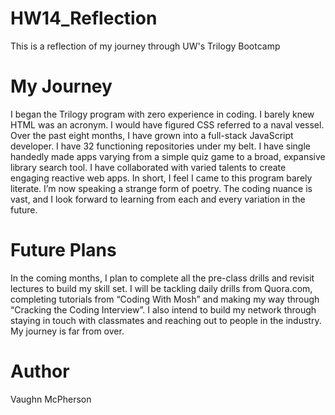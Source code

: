 # HW14_Reflection




This is a reflection of my journey through UW's Trilogy Bootcamp

# My Journey

I began the Trilogy program with zero experience in coding. I barely knew HTML was an acronym. I would have figured CSS referred to a naval vessel. Over the past eight months, I have grown into a full-stack JavaScript developer. I have 32 functioning repositories under my belt. I have single handedly made apps varying from a simple quiz game to a broad, expansive library search tool. I have collaborated with varied talents to create engaging reactive web apps. In short, I feel I came to this program barely literate. I’m now speaking a strange form of poetry. The coding nuance is vast, and I look forward to learning from each and every variation in the future. 

# Future Plans

In the coming months, I plan to complete all the pre-class drills and revisit lectures to build my skill set. I will be tackling daily drills from Quora.com, completing tutorials from “Coding With Mosh” and making my way through “Cracking the Coding Interview”.  I also intend to build my network through staying in touch with classmates and reaching out to people in the industry. My journey is far from over. 

# Author

Vaughn McPherson



